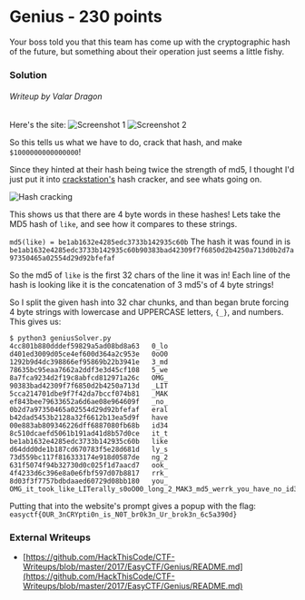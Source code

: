 # Genius - 230 points

Your boss told you that this team has come up with the cryptographic hash of the future, but something about their operation just seems a little fishy.

### Solution
###### Writeup by Valar Dragon
Here's the site:
![Screenshot 1](https://raw.githubusercontent.com/ValarDragon/CTF-Writeups/master/2017/EasyCTF/Genius/Site-1.png)
![Screenshot 2](https://raw.githubusercontent.com/ValarDragon/CTF-Writeups/master/2017/EasyCTF/Genius/Site-2.png)

So this tells us what we have to do, crack that hash, and make `$1000000000000000`!

Since they hinted at their hash being twice the strength of md5, I thought I'd just put it into [crackstation's](https://crackstation.net/) hash cracker, and see whats going on.

![Hash cracking](https://raw.githubusercontent.com/ValarDragon/CTF-Writeups/master/2017/EasyCTF/Genius/Crackstation.png)

This shows us that there are 4 byte words in these hashes!
Lets take the MD5 hash of `like`, and see how it compares to these strings.

`md5(like) = be1ab1632e4285edc3733b142935c60b`
The hash it was found in is
`be1ab1632e4285edc3733b142935c60b90383bad42309f7f6850d2b4250a713d0b2d7a97350465a02554d29d92bfefaf`

So the md5 of `like` is the first 32 chars of the line it was in! Each line of the hash is looking like it is the concatenation of 3 md5's of 4 byte strings!

So I split the given hash into 32 char chunks, and than began brute forcing 4 byte strings with lowercase and UPPERCASE letters, `{_}`, and numbers.
This gives us:

```
$ python3 geniusSolver.py
4cc801b880dddef59829a5ad08bd8a63   0_lo
d401ed3009d05ce4ef600d364a2c953e   0oO0
1292b9d4dc398866ef95869b22b3941e   3_md
78635bc95eaa7662a2ddf3e3d45cf108   5_we
8a7fca9234d2f19c8abfcd812971a26c   OMG_
90383bad42309f7f6850d2b4250a713d   _LIT
5cca214701dbe9f7f42da7bccf074b81   _MAK
ef843bee79633652a6d6ae08e964609f   _no_
0b2d7a97350465a02554d29d92bfefaf   eral
b42dad5453b2128a32f6612b13ea5d9f   have
00e883ab809346226dff6887080fb68b   id34
8c510dcaefd5061b191ad41d8b57d0ce   it_t
be1ab1632e4285edc3733b142935c60b   like
d64ddd0de1b187cd670783f5e28d681d   ly_s
73d559bc117f816333174e918d0587de   ng_2
631f5074f94b32730d0c025f1d7aacd7   ook_
4f4233d6c396e8a0e6fbf597d07b8817   rrk_
8d03f3f7757bdbdaaed60729d08bb180   you_
OMG_it_took_like_LITerally_s0oO00_long_2_MAK3_md5_werrk_you_have_no_id34
```

Putting that into the website's prompt gives a popup with the flag:
`easyctf{OUR_3nCRYpti0n_is_N0T_br0k3n_Ur_brok3n_6c5a390d}`

### External Writeups

* [https://github.com/HackThisCode/CTF-Writeups/blob/master/2017/EasyCTF/Genius/README.md](https://github.com/HackThisCode/CTF-Writeups/blob/master/2017/EasyCTF/Genius/README.md)
